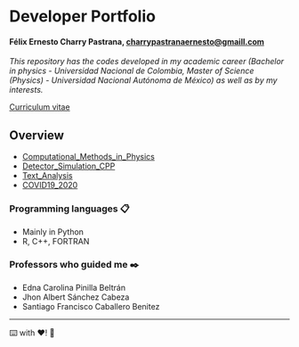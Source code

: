 # Developer Portfolio
#### Félix Ernesto Charry Pastrana, charrypastranaernesto@gmaill.com
_This repository has the codes developed in my academic career (Bachelor in physics - Universidad Nacional de Colombia, Master of Science (Physics) - Universidad Nacional Autónoma de México) as well as by my interests._

[Curriculum vitae](https://github.com/ernestocharry/cv/blob/main/cv.pdf)

## Overview
* [Computational_Methods_in_Physics](https://github.com/ernestocharry/Codes/tree/master/Computational_Methods_in_Physics)
* [Detector_Simulation_CPP](https://github.com/ernestocharry/Codes/tree/master/Detector_Simulation_CPP)
* [Text_Analysis](https://github.com/ernestocharry/Codes/tree/master/Text_Analysis)
* [COVID19_2020](https://github.com/ernestocharry/covid19_2020)

### Programming languages 📋
* Mainly in Python
* R, C++, FORTRAN

### Professors who guided me ✒️
* Edna Carolina Pinilla Beltrán
* Jhon Albert Sánchez Cabeza
* Santiago Francisco Caballero Benitez
***
⌨️ with ❤️! 📌